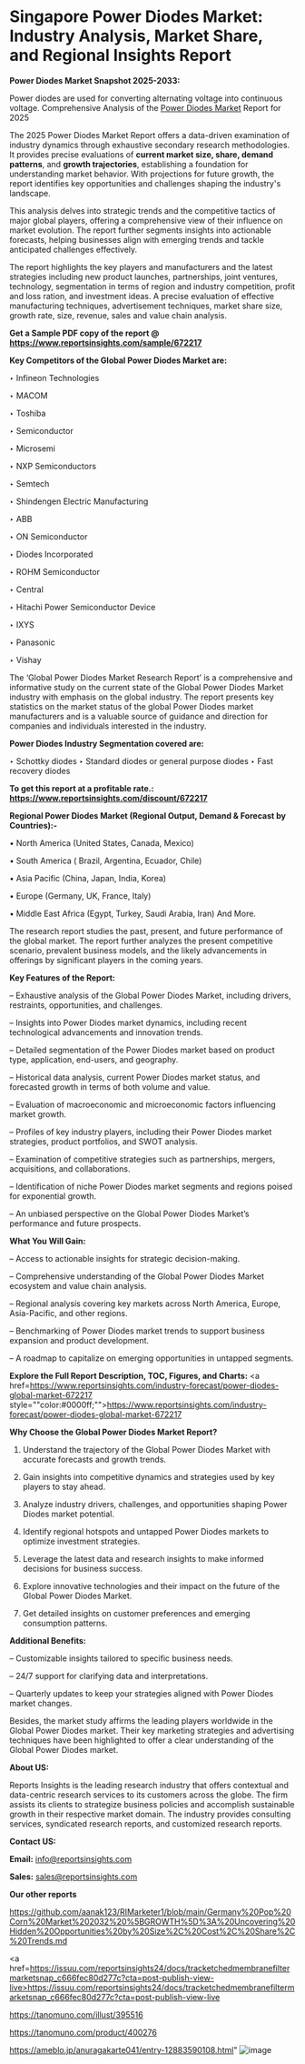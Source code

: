 # Singapore Power Diodes Market: Industry Analysis, Market Share, and Regional Insights Report

<strong>Power Diodes Market Snapshot 2025-2033:</strong>

Power diodes are used for converting alternating voltage into continuous voltage. Comprehensive Analysis of the <a href=https://www.reportsinsights.com/sample/672217>Power Diodes Market</a> Report for 2025

The 2025 Power Diodes Market Report offers a data-driven examination of industry dynamics through exhaustive secondary research methodologies. It provides precise evaluations of <strong>current market size, share, demand patterns</strong>, and <strong>growth trajectories</strong>, establishing a foundation for understanding market behavior. With projections for future growth, the report identifies key opportunities and challenges shaping the industry's landscape.

This analysis delves into strategic trends and the competitive tactics of major global players, offering a comprehensive view of their influence on market evolution. The report further segments insights into actionable forecasts, helping businesses align with emerging trends and tackle anticipated challenges effectively.

The report highlights the key players and manufacturers and the latest strategies including new product launches, partnerships, joint ventures, technology, segmentation in terms of region and industry competition, profit and loss ration, and investment ideas. A precise evaluation of effective manufacturing techniques, advertisement techniques, market share size, growth rate, size, revenue, sales and value chain analysis.

<strong>Get a Sample PDF copy of the report @ <a href=https://www.reportsinsights.com/sample/672217 style=color:#0000ff;>https://www.reportsinsights.com/sample/672217</a></strong>

<strong>Key Competitors of the Global Power Diodes Market are:</strong>

‣ Infineon Technologies

‣ MACOM

‣ Toshiba

‣ Semiconductor

‣ Microsemi

‣ NXP Semiconductors

‣ Semtech

‣ Shindengen Electric Manufacturing

‣ ABB

‣ ON Semiconductor

‣ Diodes Incorporated

‣ ROHM Semiconductor

‣ Central

‣ Hitachi Power Semiconductor Device

‣ IXYS

‣ Panasonic

‣ Vishay

The ‘Global Power Diodes Market Research Report’ is a comprehensive and informative study on the current state of the Global Power Diodes Market industry with emphasis on the global industry. The report presents key statistics on the market status of the global Power Diodes market manufacturers and is a valuable source of guidance and direction for companies and individuals interested in the industry.

<strong>Power Diodes Industry Segmentation covered are:</strong>

‣ Schottky diodes
‣ Standard diodes or general purpose diodes
‣ Fast recovery diodes

<strong>To get this report at a profitable rate.: <a href=https://www.reportsinsights.com/discount/672217 style=color:#0000ff;>https://www.reportsinsights.com/discount/672217</a></strong>

<strong>Regional Power Diodes Market (Regional Output, Demand &amp; Forecast by Countries):-</strong>

• North America (United States, Canada, Mexico)

• South America ( Brazil, Argentina, Ecuador, Chile)

• Asia Pacific (China, Japan, India, Korea)

• Europe (Germany, UK, France, Italy)

• Middle East Africa (Egypt, Turkey, Saudi Arabia, Iran) And More.

The research report studies the past, present, and future performance of the global market. The report further analyzes the present competitive scenario, prevalent business models, and the likely advancements in offerings by significant players in the coming years.

<strong>Key Features of the Report:</strong>

– Exhaustive analysis of the Global Power Diodes Market, including drivers, restraints, opportunities, and challenges.

– Insights into Power Diodes market dynamics, including recent technological advancements and innovation trends.

– Detailed segmentation of the Power Diodes market based on product type, application, end-users, and geography.

– Historical data analysis, current Power Diodes market status, and forecasted growth in terms of both volume and value.

– Evaluation of macroeconomic and microeconomic factors influencing market growth.

– Profiles of key industry players, including their Power Diodes market strategies, product portfolios, and SWOT analysis.

– Examination of competitive strategies such as partnerships, mergers, acquisitions, and collaborations.

– Identification of niche Power Diodes market segments and regions poised for exponential growth.

– An unbiased perspective on the Global Power Diodes Market’s performance and future prospects.

<strong>What You Will Gain:</strong>

– Access to actionable insights for strategic decision-making.

– Comprehensive understanding of the Global Power Diodes Market ecosystem and value chain analysis.

– Regional analysis covering key markets across North America, Europe, Asia-Pacific, and other regions.

– Benchmarking of Power Diodes market trends to support business expansion and product development.

– A roadmap to capitalize on emerging opportunities in untapped segments.

<strong>Explore the Full Report Description, TOC, Figures, and Charts:</strong>
<a href=https://www.reportsinsights.com/industry-forecast/power-diodes-global-market-672217 style=""color:#0000ff;"">https://www.reportsinsights.com/industry-forecast/power-diodes-global-market-672217</a>

<strong>Why Choose the Global Power Diodes Market Report?</strong>

1. Understand the trajectory of the Global Power Diodes Market with accurate forecasts and growth trends.

2. Gain insights into competitive dynamics and strategies used by key players to stay ahead.

3. Analyze industry drivers, challenges, and opportunities shaping Power Diodes market potential.

4. Identify regional hotspots and untapped Power Diodes markets to optimize investment strategies.

5. Leverage the latest data and research insights to make informed decisions for business success.

6. Explore innovative technologies and their impact on the future of the Global Power Diodes Market.

7. Get detailed insights on customer preferences and emerging consumption patterns.

<strong>Additional Benefits:</strong>

– Customizable insights tailored to specific business needs.

– 24/7 support for clarifying data and interpretations.

– Quarterly updates to keep your strategies aligned with Power Diodes market changes.

Besides, the market study affirms the leading players worldwide in the Global Power Diodes market. Their key marketing strategies and advertising techniques have been highlighted to offer a clear understanding of the Global Power Diodes market.

<strong><strong>About US</strong>:</strong>

Reports Insights is the leading research industry that offers contextual and data-centric research services to its customers across the globe. The firm assists its clients to strategize business policies and accomplish sustainable growth in their respective market domain. The industry provides consulting services, syndicated research reports, and customized research reports.

<strong>Contact US:</strong>

<p class=><b>Email:</b> <a href=mailto:info@reportsinsights.com>info@reportsinsights.com</a></p>
<p class=><b>Sales:</b> <a href=mailto:sales@reportsinsights.com>sales@reportsinsights.com</a></p>

<strong>Our other reports</strong>

<a href=https://github.com/aanak123/RIMarketer1/blob/main/Germany%20Pop%20Corn%20Market%202032%20%5BGROWTH%5D%3A%20Uncovering%20Hidden%20Opportunities%20by%20Size%2C%20Cost%2C%20Share%2C%20Trends.md>https://github.com/aanak123/RIMarketer1/blob/main/Germany%20Pop%20Corn%20Market%202032%20%5BGROWTH%5D%3A%20Uncovering%20Hidden%20Opportunities%20by%20Size%2C%20Cost%2C%20Share%2C%20Trends.md</a>

<a href=https://issuu.com/reportsinsights24/docs/tracketchedmembranefiltermarketsnap_c666fec80d277c?cta=post-publish-view-live>https://issuu.com/reportsinsights24/docs/tracketchedmembranefiltermarketsnap_c666fec80d277c?cta=post-publish-view-live</a>

<a href=https://tanomuno.com/illust/395516>https://tanomuno.com/illust/395516</a>

<a href=https://tanomuno.com/product/400276>https://tanomuno.com/product/400276</a>

<a href=https://ameblo.jp/anuragakarte041/entry-12883590108.html>https://ameblo.jp/anuragakarte041/entry-12883590108.html</a>"
![image](https://github.com/user-attachments/assets/9aea9dd7-b40b-4c8d-b401-d8bb7f226d42)
